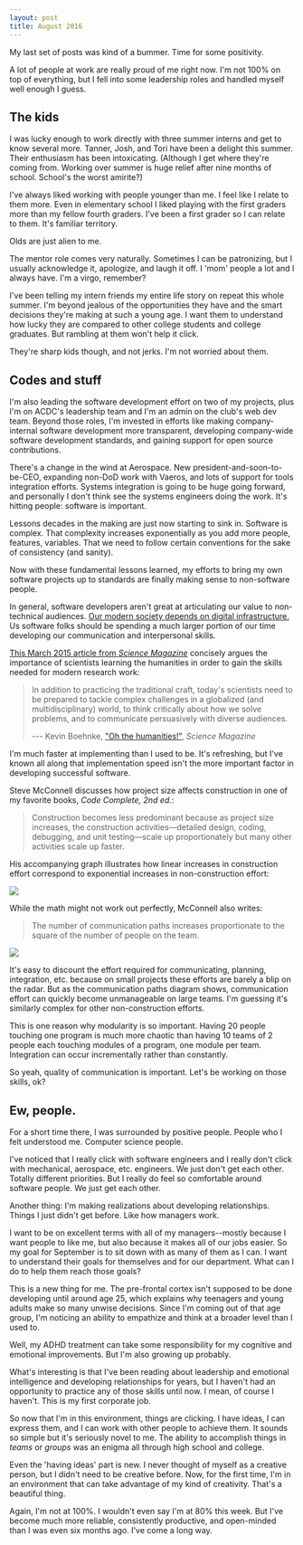 ```yaml
---
layout: post
title: August 2016
---
```


My last set of posts was kind of a bummer. Time for some positivity.

A lot of people at work are really proud of me right now. I'm not 100% on top of everything, but I fell into some leadership roles and handled myself well enough I guess.

## The kids

I was lucky enough to work directly with three summer interns and get to know several more. Tanner, Josh, and Tori have been a delight this summer. Their enthusiasm has been intoxicating. (Although I get where they're coming from. Working over summer is huge relief after nine months of school. School's the worst amirite?)

I've always liked working with people younger than me. I feel like I relate to them more. Even in elementary school I liked playing with the first graders more than my fellow fourth graders. I've been a first grader so I can relate to them. It's familiar territory.

Olds are just alien to me.

The mentor role comes very naturally. Sometimes I can be patronizing, but I usually acknowledge it, apologize, and laugh it off. I 'mom' people a lot and I always have. I'm a virgo, remember?

I've been telling my intern friends my entire life story on repeat this whole summer. I'm beyond jealous of the opportunities they have and the smart decisions they're making at such a young age. I want them to understand how lucky they are compared to other college students and college graduates. But rambling at them won't help it click.

They're sharp kids though, and not jerks. I'm not worried about them.


## Codes and stuff

I'm also leading the software development effort on two of my projects, plus I'm on ACDC's leadership team and I'm an admin on the club's web dev team. Beyond those roles, I'm invested in efforts like making company-internal software development more transparent, developing company-wide software development standards, and gaining support for open source contributions.

There's a change in the wind at Aerospace. New president-and-soon-to-be-CEO, expanding non-DoD work with Vaeros, and lots of support for tools integration efforts. Systems integration is going to be huge going forward, and personally I don't think see the systems engineers doing the work. It's hitting people: software is important.

Lessons decades in the making are just now starting to sink in. Software is complex. That complexity increases exponentially as you add more people, features, variables. That we need to follow certain conventions for the sake of consistency (and sanity).

Now with these fundamental lessons learned, my efforts to bring my own software projects up to standards are finally making sense to non-software people.

In general, software developers aren't great at articulating our value to non-technical audiences. [Our modern society depends on digital infrastructure.](https://www.fordfoundation.org/library/reports-and-studies/roads-and-bridges-the-unseen-labor-behind-our-digital-infrastructure/) Us software folks should be spending a much larger portion of our time developing our communication and interpersonal skills.

[This March 2015 article from *Science Magazine*](http://science.sciencemag.org/content/347/6226/1166) concisely argues the importance of scientists learning the humanities in order to gain the skills needed for modern research work:

> In addition to practicing the traditional craft, today's scientists need to be prepared to tackle complex challenges in a globalized (and multidisciplinary) world, to think critically about how we solve problems, and to communicate persuasively with diverse audiences.
>
> --- Kevin Boehnke, ["Oh the humanities!"](http://science.sciencemag.org/content/347/6226/1166), *Science Magazine*

I'm much faster at implementing than I used to be. It's refreshing, but I've known all along that implementation speed isn't the more important factor in developing successful software.

Steve McConnell discusses how project size affects construction in one of my favorite books, *Code Complete, 2nd ed.*:

> Construction becomes less predominant because as project size increases, the construction activities—detailed design, coding, debugging, and unit testing—scale up proportionately but many other activities scale up faster.

His accompanying graph illustrates how linear increases in construction effort correspond to exponential increases in non-construction effort:

<img class="img-responsive center-block" src="http://i.imgur.com/29JNtLR.png" alt-text=""/>

While the math might not work out perfectly, McConnell also writes:

>The number of communication paths increases proportionate to the square of the number of people on the team.

<img class="img-responsive center-block" src="http://i.imgur.com/Ec3diGT.png" alt-text=""/>

It's easy to discount the effort required for communicating, planning, integration, etc. because on small projects these efforts are barely a blip on the radar. But as the communication paths diagram shows, communication effort can quickly become unmanageable on large teams. I'm guessing it's similarly complex for other non-construction efforts.

This is one reason why modularity is so important. Having 20 people touching one program is much more chaotic than having 10 teams of 2 people each touching modules of a program, one module per team. Integration can occur incrementally rather than constantly.

So yeah, quality of communication is important. Let's be working on those skills, ok?

## Ew, people.

For a short time there, I was surrounded by positive people. People who I felt understood me. Computer science people.

I've noticed that I really click with software engineers and I really don't click with mechanical, aerospace, etc. engineers. We just don't get each other. Totally different priorities. But I really do feel so comfortable around software people. We just get each other.

Another thing: I'm making realizations about developing relationships. Things I just didn't get before. Like how managers work.

I want to be on excellent terms with all of my managers--mostly because I want people to like me, but also because it makes all of our jobs easier. So my goal for September is to sit down with as many of them as I can. I want to understand their goals for themselves and for our department. What can I do to help them reach those goals?

This is a new thing for me. The pre-frontal cortex isn't supposed to be done developing until around age 25, which explains why teenagers and young adults make so many unwise decisions. Since I'm coming out of that age group, I'm noticing an ability to empathize and think at a broader level than I used to.

Well, my ADHD treatment can take some responsibility for my cognitive and emotional improvements. But I'm also growing up probably.

What's interesting is that I've been reading about leadership and emotional intelligence and developing relationships for years, but I haven't had an opportunity to practice any of those skills until now. I mean, of course I haven't. This is my first corporate job.

So now that I'm in this environment, things are clicking. I have ideas, I can express them, and I can work with other people to achieve them. It sounds so simple but it's seriously novel to me. The ability to accomplish things in *teams* or *groups* was an enigma all through high school and college.

Even the 'having ideas' part is new. I never thought of myself as a creative person, but I didn't need to be creative before. Now, for the first time, I'm in an environment that can take advantage of my kind of creativity. That's a beautiful thing.

Again, I'm not at 100%. I wouldn't even say I'm at 80% this week. But I've become much more reliable, consistently productive, and open-minded than I was even six months ago. I've come a long way.
